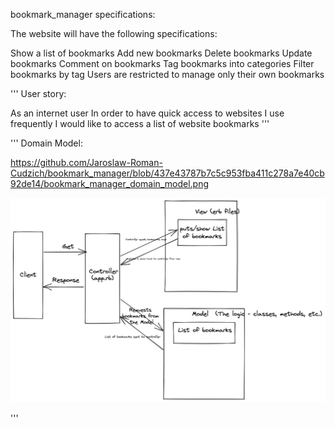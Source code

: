 bookmark_manager specifications:

The website will have the following specifications:

Show a list of bookmarks
Add new bookmarks
Delete bookmarks
Update bookmarks
Comment on bookmarks
Tag bookmarks into categories
Filter bookmarks by tag
Users are restricted to manage only their own bookmarks

'''
User story:

As an internet user
In order to have quick access to websites I use frequently
I would like to access a list of website bookmarks
'''

'''
Domain Model:

https://github.com/Jaroslaw-Roman-Cudzich/bookmark_manager/blob/437e43787b7c5c953fba411c278a7e40cb92de14/bookmark_manager_domain_model.png

![](images/bookmark_manager_domain_model.png)

'''